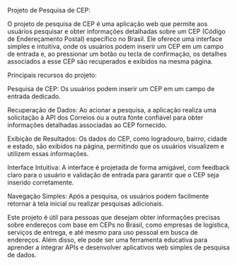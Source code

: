 Projeto de Pesquisa de CEP:

O projeto de pesquisa de CEP é uma aplicação web que permite aos usuários pesquisar e obter informações detalhadas sobre um CEP (Código de Endereçamento Postal) específico no Brasil. Ele oferece uma interface simples e intuitiva, onde os usuários podem inserir um CEP em um campo de entrada e, ao pressionar um botão ou tecla de confirmação, os detalhes associados a esse CEP são recuperados e exibidos na mesma página.

Principais recursos do projeto:

Pesquisa de CEP: Os usuários podem inserir um CEP em um campo de entrada dedicado.

Recuperação de Dados: Ao acionar a pesquisa, a aplicação realiza uma solicitação à API dos Correios ou a outra fonte confiável para obter informações detalhadas associadas ao CEP fornecido.

Exibição de Resultados: Os dados do CEP, como logradouro, bairro, cidade e estado, são exibidos na página, permitindo que os usuários visualizem e utilizem essas informações.

Interface Intuitiva: A interface é projetada de forma amigável, com feedback claro para o usuário e validação de entrada para garantir que o CEP seja inserido corretamente.

Navegação Simples: Após a pesquisa, os usuários podem facilmente retornar à tela inicial ou realizar pesquisas adicionais.

Este projeto é útil para pessoas que desejam obter informações precisas sobre endereços com base em CEPs no Brasil, como empresas de logística, serviços de entrega, e até mesmo para uso pessoal em busca de endereços. Além disso, ele pode ser uma ferramenta educativa para aprender a integrar APIs e desenvolver aplicativos web simples de pesquisa de dados.